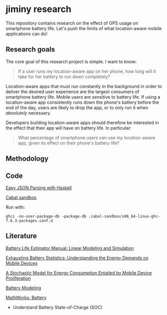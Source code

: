 jiminy research 
===============

This repository contains research on the effect of GPS usage on smartphone battery life.  Let's push the limits of what location-aware mobile applications can do!

Research goals
--------------

The core goal of this research project is simple.  I want to know:

> If a user runs my location-aware app on her phone, how long will it take for her battery to run down completely?

Location-aware apps that must run constantly in the background in order to deliver the desired user experience are the largest consumers of smartphone battery life.  Mobile users are sensitive to battery life.  If using a location-aware app consistently runs down the phone's battery before the end of the day, users are likely to drop the app, or to only run it when *absolutely* necessary.

Developers building location-aware apps should therefore be interested in the effect that their app will have on battery life.  In particular: 

> What percentage of smartphone users can use my location-aware app, given its effect on their phone's battery life?

Methodology
-----------

Code
-----------


[Easy JSON Parsing with Haskell](http://blog.raynes.me/blog/2012/11/27/easy-json-parsing-in-haskell-with-aeson/)

[Cabal sandbox](http://coldwa.st/e/blog/2013-08-20-Cabal-sandbox.html#future-work)


Run with:

```
ghci -no-user-package-db -package-db .cabal-sandbox/x86_64-linux-ghc-7.6.3-packages.conf.d 
```

Literature
-----------

[Battery Life Estimator Manual: Linear Modeling and Simulation](ftp://mojca.iems.northwestern.edu/Yue%20Geng/Energy/on%20modeling/battery%20life.pdf)

[Exhausting Battery Statistics: Understanding the Energy Demands on Mobile Devices](https://www.cl.cam.ac.uk/~nv240/papers/held03k-vallinarodriguez.pdf)

[A Stochastic Model for Energy Consumption Entailed by Mobile Device Proliferation](http://people.duke.edu/~mat39/MCMPaper.pdf)

[Battery Modeling](http://doc.utwente.nl/64556/1/BatteryRep4.pdf)

[MathWorks: Battery](http://www.mathworks.com/help/physmod/sps/powersys/ref/battery.html)

* Understand Battery State-of-Charge (SOC)